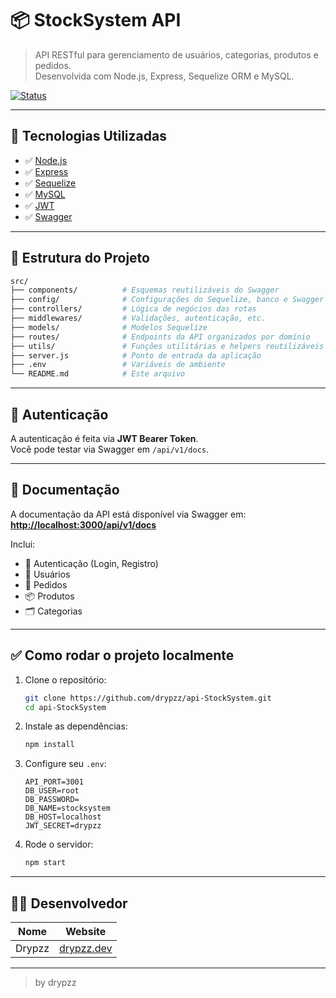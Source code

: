 # 📦 StockSystem API

> API RESTful para gerenciamento de usuários, categorias, produtos e pedidos.  
Desenvolvida com Node.js, Express, Sequelize ORM e MySQL.

[![Status](https://img.shields.io/badge/status-completo-green.svg)]()

---

## 🚀 Tecnologias Utilizadas

- ✅ [Node.js](https://nodejs.org/)
- ✅ [Express](https://expressjs.com/)
- ✅ [Sequelize](https://sequelize.org/)
- ✅ [MySQL](https://www.mysql.com/)
- ✅ [JWT](https://jwt.io/)
- ✅ [Swagger](https://swagger.io/)

---

## 📁 Estrutura do Projeto

```bash
src/
├── components/          # Esquemas reutilizáveis do Swagger
├── config/              # Configurações do Sequelize, banco e Swagger
├── controllers/         # Lógica de negócios das rotas
├── middlewares/         # Validações, autenticação, etc.
├── models/              # Modelos Sequelize
├── routes/              # Endpoints da API organizados por domínio
├── utils/               # Funções utilitárias e helpers reutilizáveis (ex: formatação, validações, cálculos)
├── server.js            # Ponto de entrada da aplicação
├── .env                 # Variáveis de ambiente
└── README.md            # Este arquivo
```

---

## 🔐 Autenticação

A autenticação é feita via **JWT Bearer Token**.  
Você pode testar via Swagger em `/api/v1/docs`.

---

## 📄 Documentação

A documentação da API está disponível via Swagger em:  
**[http://localhost:3000/api/v1/docs](http://localhost:3001/api/v1/docs)**

Inclui:

- 🔑 Autenticação (Login, Registro)
- 👤 Usuários
- 🛒 Pedidos
- 📦 Produtos
- 🗂️ Categorias

---

## ✅ Como rodar o projeto localmente

1. Clone o repositório:
   ```bash
   git clone https://github.com/drypzz/api-StockSystem.git
   cd api-StockSystem
   ```

2. Instale as dependências:
   ```bash
   npm install
   ```

3. Configure seu `.env`:
   ```env
   API_PORT=3001
   DB_USER=root
   DB_PASSWORD=
   DB_NAME=stocksystem
   DB_HOST=localhost
   JWT_SECRET=drypzz
   ```

4. Rode o servidor:
   ```bash
   npm start
   ```

---

## 👨‍💻 Desenvolvedor

| Nome     | Website                   |
|----------|---------------------------|
| Drypzz   | [drypzz.dev](https://drypzz.netlify.app) |

---

> by drypzz

